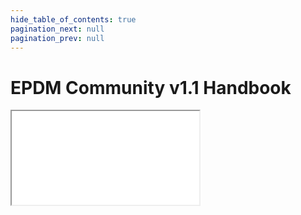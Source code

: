 ```yaml
---
hide_table_of_contents: true
pagination_next: null
pagination_prev: null
---
```


# EPDM Community v1.1 Handbook

<iframe src="/data-standard-docs/handbook/tpdm-community-v1.1/"
  title="Educator Preparation Data Model (Community) v1.1 Handbook" />
